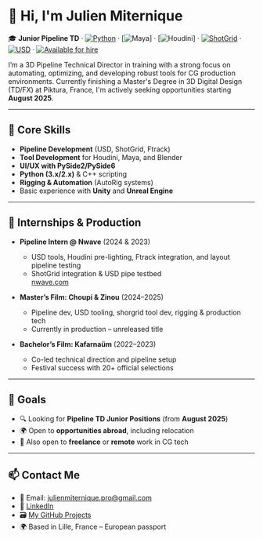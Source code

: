 # 👋 Hi, I'm Julien Miternique

🎓 **Junior Pipeline TD** · [![Python](https://img.shields.io/badge/Python-3.x-blue?logo=python)](https://www.python.org/) · [![Maya](https://img.shields.io/badge/Maya-2025-blue?logo=autodesk)] · [![Houdini](https://img.shields.io/badge/Houdini-19.5-orange?logo=sidefx)] · [![ShotGrid](https://img.shields.io/badge/ShotGrid-Toolkit-green)](https://www.autodesk.com/products/shotgrid/overview) · [![USD](https://img.shields.io/badge/USD-Pipeline-yellowgreen)](https://openusd.org/) ·  [![Available for hire](https://img.shields.io/badge/Available-Yes-brightgreen)](mailto:julienmiternique.pro@gmail.com)

I’m a 3D Pipeline Technical Director in training with a strong focus on automating, optimizing, and developing robust tools for CG production environments. Currently finishing a Master's Degree in 3D Digital Design (TD/FX) at Piktura, France, I'm actively seeking opportunities starting **August 2025**.

---

## 🧰 Core Skills

- **Pipeline Development** (USD, ShotGrid, Ftrack)
- **Tool Development** for Houdini, Maya, and Blender
- **UI/UX with PySide2/PySide6**
- **Python (3.x/2.x)** & C++ scripting
- **Rigging & Automation** (AutoRig systems)
- Basic experience with **Unity** and **Unreal Engine**

---

## 🧪 Internships & Production

- **Pipeline Intern @ Nwave** (2024 & 2023)  
  - USD tools, Houdini pre-lighting, Ftrack integration, and layout pipeline testing  
  - ShotGrid integration & USD pipe testbed  
  [nwave.com](https://www.nwave.com/)

- **Master’s Film: Choupi & Zinou** (2024–2025)  
  - Pipeline dev, USD tooling, shorgrid tool dev, rigging & production tech  
  - Currently in production – unreleased title

- **Bachelor’s Film: Kafarnaüm** (2022–2023)  
  - Co-led technical direction and pipeline setup  
  - Festival success with 20+ official selections

---

## 🎯 Goals

- 🔍 Looking for **Pipeline TD Junior Positions** (from **August 2025**)  
- 🌍 Open to **opportunities abroad**, including relocation  
- 🤝 Also open to **freelance** or **remote** work in CG tech

---

## 📫 Contact Me

- 📩 Email: julienmiternique.pro@gmail.com  
- 🔗 [LinkedIn](https://www.linkedin.com/in/julien-miternique/)  
- 🗃️ [My GitHub Projects](https://github.com/JsonDoe)  
- 🌍 Based in Lille, France – European passport  
